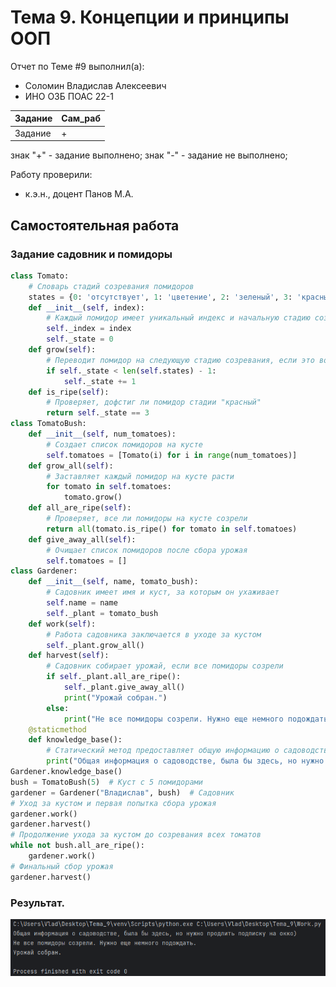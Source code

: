 # Тема 9. Концепции и принципы ООП
Отчет по Теме #9 выполнил(а):
- Соломин Владислав Алексеевич
- ИНО ОЗБ ПОАС 22-1

| Задание | Сам_раб |
| ------ |-----|
| Задание | + | 


знак "+" - задание выполнено; знак "-" - задание не выполнено;

Работу проверили:
- к.э.н., доцент Панов М.А.

## Самостоятельная работа 
### Задание садовник и помидоры
```python
class Tomato:
    # Словарь стадий созревания помидоров
    states = {0: 'отсутствует', 1: 'цветение', 2: 'зеленый', 3: 'красный'}
    def __init__(self, index):
        # Каждый помидор имеет уникальный индекс и начальную стадию созревания
        self._index = index
        self._state = 0
    def grow(self):
        # Переводит помидор на следующую стадию созревания, если это возможно
        if self._state < len(self.states) - 1:
            self._state += 1
    def is_ripe(self):
        # Проверяет, дофстиг ли помидор стадии "красный"
        return self._state == 3
class TomatoBush:
    def __init__(self, num_tomatoes):
        # Создает список помидоров на кусте
        self.tomatoes = [Tomato(i) for i in range(num_tomatoes)]
    def grow_all(self):
        # Заставляет каждый помидор на кусте расти
        for tomato in self.tomatoes:
            tomato.grow()
    def all_are_ripe(self):
        # Проверяет, все ли помидоры на кусте созрели
        return all(tomato.is_ripe() for tomato in self.tomatoes)
    def give_away_all(self):
        # Очищает список помидоров после сбора урожая
        self.tomatoes = []
class Gardener:
    def __init__(self, name, tomato_bush):
        # Садовник имеет имя и куст, за которым он ухаживает
        self.name = name
        self._plant = tomato_bush
    def work(self):
        # Работа садовника заключается в уходе за кустом
        self._plant.grow_all()
    def harvest(self):
        # Садовник собирает урожай, если все помидоры созрели
        if self._plant.all_are_ripe():
            self._plant.give_away_all()
            print("Урожай собран.")
        else:
            print("Не все помидоры созрели. Нужно еще немного подождать.")
    @staticmethod
    def knowledge_base():
        # Статический метод предоставляет общую информацию о садоводстве
        print("Общая информация о садоводстве, была бы здесь, но нужно продлить подписку на окко)")
Gardener.knowledge_base()
bush = TomatoBush(5)  # Куст с 5 помидорами
gardener = Gardener("Владислав", bush)  # Садовник
# Уход за кустом и первая попытка сбора урожая
gardener.work()
gardener.harvest()
# Продолжение ухода за кустом до созревания всех томатов
while not bush.all_are_ripe():
    gardener.work()
# Финальный сбор урожая
gardener.harvest()
```
### Результат.
![Меню](https://github.com/Riko-admin/education/blob/Тема_9/pic/1.png)
